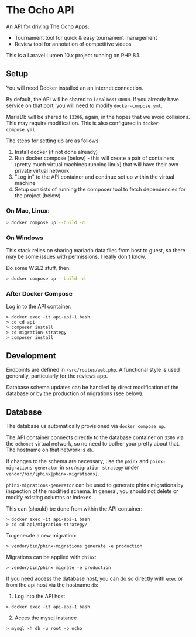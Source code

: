 # The Ocho API

An API for driving The Ocho Apps:
- Tournament tool for quick & easy tournament management
- Review tool for annotation of competitive videos

This is a Laravel Lumen 10.x project running on PHP 8.1.

## Setup

You will need Docker installed an an internet connection.

By default, the API will be shared to ```localhost:8080```. If you already have service on that port, you will need to modify ```docker-compose.yml```.

MariaDb will be shared to ```13306```, again, in the hopes that we avoid collisions. This may require modification. This is also configured in ```docker-compose.yml```.

The steps for setting up are as follows:
1. Install docker (if not done already)
2. Run docker compose (below) - this will create a pair of containers (pretty much virtual machines running linux) that will have their own private virtual network.
3. "Log in" to the API container and continue set up within the virtual machine
4. Setup consists of running the composer tool to fetch dependencies for the project (below)

### On Mac, Linux:

```bash
> docker compose up --build -d
```

### On Windows

This stack relies on sharing mariadb data files from host to guest, so there may be some issues with permissions. I really don't know.

Do some WSL2 stuff, then:

```bash
> docker compose up --build -d
```

### After Docker Compose

Log in to the API container:

```
> docker exec -it api-api-1 bash
> cd cd api
> composer install
> cd migration-strategy
> composer install
```

## Development

Endpoints are defined in ```/src/routes/web.php```. A functional style is used generally, particularly for the reviews app.

Database schema updates can be handled by direct modification of the database or by the production of migrations (see below).

## Database

The database us automatically provisioned via ```docker compose up```.

The API container connects directly to the database container on ```3306``` via the ```ochonet``` virtual network, so no need to bother your pretty about that. The hostname on that network is ```db```.

If changes to the schema are necessary, use the ```phinx``` and ```phinx-migrations-generator``` in ```src/migration-strategy``` under ```vendor/bin/[phinx|phinx-migrations]```.

```phinx-migrations-generator``` can be used to generate phinx migrations by inspection of the modified schema. In general, you should not delete or modify existing columns or indexes.

This can (should) be done from within the API container:
```
> docker exec -it api-api-1 bash
> cd cd api/migration-strategy/
```

To generate a new migration:
```
> vendor/bin/phinx-migrations generate -e production
```

Migrations can be applied with ```phinx```:
```
> vendor/bin/phinx migrate -e production
```

If you need access the database host, you can do so directly with ```exec``` or from the api host via the hostname ```db```:

1. Log into the API host
```
> docker exec -it api-api-1 bash
```
2. Acces the mysql instance
```
> mysql -h db -u root -p ocho
```
